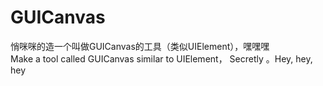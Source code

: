 # GUICanvas
悄咪咪的造一个叫做GUICanvas的工具（类似UIElement），嘿嘿嘿     
Make a tool called GUICanvas similar to UIElement， Secretly 。Hey, hey, hey
